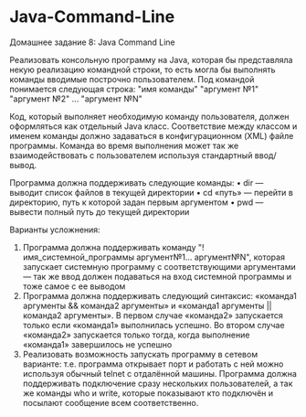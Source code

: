 # Java-Command-Line

Домашнее задание 8: Java Command Line

Реализовать консольную программу на Java, которая бы представляла некую реализацию командной строки, то есть могла бы выполнять команды вводимые построчно пользователем. Под командой понимается следующая строка:
"имя команды" "аргумент №1" "аргумент №2" ... "аргумент №N"

Код, который выполняет необходимую команду пользователя, должен оформляться как отдельный Java класс. Соответствие между классом и именем команды должно задаваться в конфигурационном (XML) файле программы. Команда во время выполнения может так же взаимодействовать с пользователем используя стандартный ввод/вывод.

Программа должна поддерживать следующие команды:
•	dir — выводит список файлов в текущей директории
•	cd «путь» — перейти в директорию, путь к которой задан первым аргументом
•	pwd — вывести полный путь до текущей директории

Варианты усложнения:
1.	Программа должна поддерживать команду "! имя_системной_программы аргумент№1… аргумент№N", которая запускает системную программу с соответствующими аргументами — так же ввод должен подаваться на вход системной программы и тоже самое с ее выводом
2.	Программа должна поддерживать следующий синтаксис: «команда1 аргументы && команда2 аргументы» и «команда1 аргументы || команда2 аргументы». В первом случае «команда2» запускается только если «команда1» выполнилась успешно. Во втором случае «команда2» запускается только тогда, когда выполнение «команда1» завершилось не успешно
3.	Реализовать возможность запускать программу в сетевом варианте: т.е. программа открывает порт и работать с ней можно используя обычный telnet с отдалённой машины. Программа должна поддерживать подключение сразу нескольких пользователей, а так же команды who и write, которые показывают кто подключён и посылают сообщение всем соответственно.
